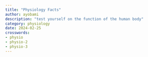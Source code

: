 ```yaml
---
title: "Physiology Facts"
author: ayobami
description: "test yourself on the function of the human body"
category: physiology
date: 2024-02-25
crosswords: 
- physio
- physio-2
- physio-3
---
```

